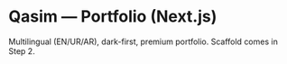 ﻿# Qasim — Portfolio (Next.js)
Multilingual (EN/UR/AR), dark-first, premium portfolio. Scaffold comes in Step 2.